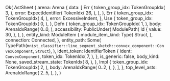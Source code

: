 Ok(
    AstSheet {
        arena: Arena {
            data: [
                Err {
                    token_group_idx: TokenGroupIdx(
                        3,
                    ),
                    error: ExpectIdentifier(
                        TokenIdx(
                            26,
                        ),
                    ),
                },
                Err {
                    token_group_idx: TokenGroupIdx(
                        4,
                    ),
                    error: ExcessiveIndent,
                },
                Use {
                    token_group_idx: TokenGroupIdx(
                        0,
                    ),
                },
                Defn {
                    token_group_idx: TokenGroupIdx(
                        1,
                    ),
                    body: ArenaIdxRange(
                        0..0,
                    ),
                    accessibility: PublicUnder(
                        ModulePath(
                            Id {
                                value: 30,
                            },
                        ),
                    ),
                    entity_kind: ModuleItem {
                        module_item_kind: Type(
                            Struct,
                        ),
                        connection: Connected,
                    },
                    entity_path: Some(
                        TypePath(`mnist_classifier::line_segment_sketch::convex_component::ConvexComponent`, `Struct`),
                    ),
                    ident_token: IdentifierToken {
                        ident: `ConvexComponent`,
                        token_idx: TokenIdx(
                            7,
                        ),
                    },
                    is_generic: false,
                    body_kind: None,
                    saved_stream_state: TokenIdx(
                        8,
                    ),
                },
                Impl {
                    token_group_idx: TokenGroupIdx(
                        2,
                    ),
                    body: ArenaIdxRange(
                        0..2,
                    ),
                },
            ],
        },
        top_level_asts: ArenaIdxRange(
            2..5,
        ),
    },
)